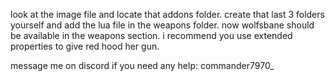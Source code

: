 look at the image file and locate that addons folder. create that last 3 folders yourself and add the lua file in the weapons folder. now wolfsbane should be available in the weapons section. i recommend you use extended properties to give red hood her gun.

message me on discord if you need any help: commander7970_
